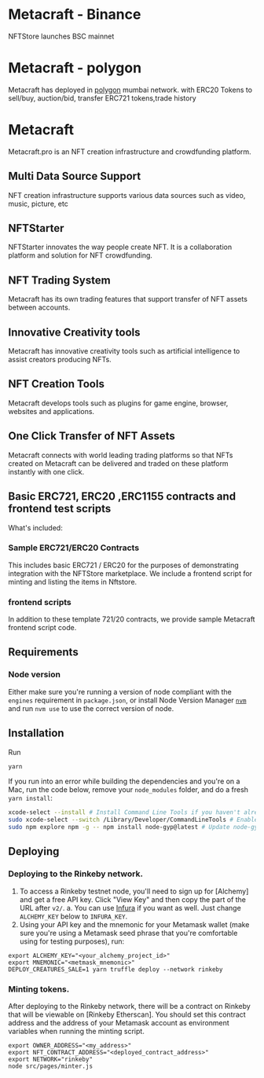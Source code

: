
# Metacraft - Binance
NFTStore launches BSC mainnet

# Metacraft - polygon

Metacraft has deployed in [polygon](https://polygon.technology)  mumbai network.
with  ERC20 Tokens to sell/buy, auction/bid, transfer ERC721 tokens,trade history

# Metacraft 

Metacraft.pro is an NFT creation infrastructure and crowdfunding platform.

## Multi Data Source Support

NFT creation infrastructure supports various data sources such as video, music, picture, etc

## NFTStarter

NFTStarter innovates the way people create NFT. It is a collaboration platform and solution for NFT crowdfunding.

## NFT Trading System

Metacraft has its own trading features that support transfer of NFT assets between accounts.


## Innovative Creativity tools

Metacraft has innovative creativity tools such as artificial intelligence to assist creators producing NFTs.

## NFT Creation Tools

Metacraft develops tools such as plugins for game engine, browser, websites and applications.

## One Click Transfer of NFT Assets

Metacraft connects with world leading trading platforms so that NFTs created on Metacraft can be delivered and traded on these platform instantly with one click.

## Basic ERC721, ERC20 ,ERC1155 contracts and  frontend test scripts

What's included:

### Sample ERC721/ERC20 Contracts

This includes basic ERC721 / ERC20 for the purposes of demonstrating integration with the NFTStore marketplace. We include a frontend script for minting and listing the items in Nftstore.

### frontend scripts

In addition to these template 721/20 contracts, we provide sample Metacraft frontend script code.

## Requirements

### Node version

Either make sure you're running a version of node compliant with the `engines` requirement in `package.json`, or install Node Version Manager [`nvm`](https://github.com/creationix/nvm) and run `nvm use` to use the correct version of node.

## Installation

Run

```bash
yarn
```

If you run into an error while building the dependencies and you're on a Mac, run the code below, remove your `node_modules` folder, and do a fresh `yarn install`:

```bash
xcode-select --install # Install Command Line Tools if you haven't already.
sudo xcode-select --switch /Library/Developer/CommandLineTools # Enable command line tools
sudo npm explore npm -g -- npm install node-gyp@latest # Update node-gyp
```

## Deploying

### Deploying to the Rinkeby network.

1. To access a Rinkeby testnet node, you'll need to sign up for [Alchemy] and get a free API key. Click "View Key" and then copy the part of the URL after `v2/`.
   a. You can use [Infura](https://infura.io) if you want as well. Just change `ALCHEMY_KEY` below to `INFURA_KEY`.
2. Using your API key and the mnemonic for your Metamask wallet (make sure you're using a Metamask seed phrase that you're comfortable using for testing purposes), run:

```
export ALCHEMY_KEY="<your_alchemy_project_id>"
export MNEMONIC="<metmask_mnemonic>"
DEPLOY_CREATURES_SALE=1 yarn truffle deploy --network rinkeby
```

### Minting tokens.

After deploying to the Rinkeby network, there will be a contract on Rinkeby that will be viewable on [Rinkeby Etherscan]. You should set this contract address and the address of your Metamask account as environment variables when running the minting script. 

```
export OWNER_ADDRESS="<my_address>"
export NFT_CONTRACT_ADDRESS="<deployed_contract_address>"
export NETWORK="rinkeby"
node src/pages/minter.js
```

